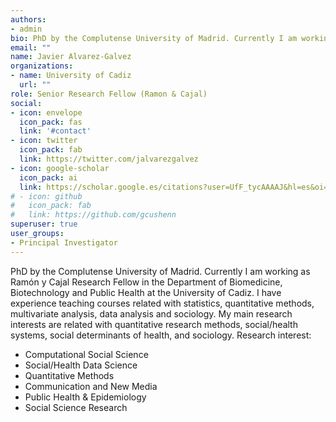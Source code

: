 ```yaml
---
authors:
- admin
bio: PhD by the Complutense University of Madrid. Currently I am working as Ramón y Cajal Research Fellow in the Department of Biomedicine, Biotechnology and Public Health at the University of Cadiz. I have experience teaching courses related with statistics, quantitative methods, multivariate analysis, data analysis and sociology. My main research interests are related with quantitative research methods, social/health systems, social determinants of health, and sociology.
email: ""
name: Javier Alvarez-Galvez
organizations:
- name: University of Cadiz
  url: ""
role: Senior Research Fellow (Ramon & Cajal)
social:
- icon: envelope
  icon_pack: fas
  link: '#contact'
- icon: twitter
  icon_pack: fab
  link: https://twitter.com/jalvarezgalvez
- icon: google-scholar
  icon_pack: ai
  link: https://scholar.google.es/citations?user=UfF_tycAAAAJ&hl=es&oi=ao
# - icon: github
#   icon_pack: fab
#   link: https://github.com/gcushenn
superuser: true
user_groups:
- Principal Investigator
---
```


PhD by the Complutense University of Madrid. Currently I am working as Ramón y Cajal Research Fellow in the Department of Biomedicine, Biotechnology and Public Health at the University of Cadiz. I have experience teaching courses related with statistics, quantitative methods, multivariate analysis, data analysis and sociology. My main research interests are related with quantitative research methods, social/health systems, social determinants of health, and sociology. Research interest:

+ Computational Social Science
+ Social/Health Data Science
+ Quantitative Methods
+ Communication and New Media
+ Public Health & Epidemiology
+ Social Science Research
